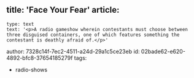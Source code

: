 title: 'Face Your Fear'
article:
  -
    type: text
    text: '<p>A radio gameshow wherein contestants must choose between three disguised containers, one of which features something the contestant is deathly afraid of.</p>'
author: 7328c14f-7ec2-4511-a24d-29a1c5ce23eb
id: 02bade62-e620-4892-bfc8-37654185279f
tags:
  - radio-shows
